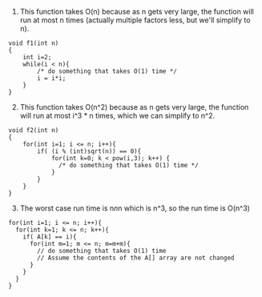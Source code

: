 1. This function takes O(n) because as n gets very large, the function will run at most n times (actually multiple factors less, but we'll simplify to n).

```
void f1(int n)
{
    int i=2;
    while(i < n){
        /* do something that takes O(1) time */
        i = i*i;
    }
}
```

2. This function takes O(n^2) because as n gets very large, the function will run at most i^3 * n times, which we can simplify to n^2.

```
void f2(int n)
{
    for(int i=1; i <= n; i++){
        if( (i % (int)sqrt(n)) == 0){
            for(int k=0; k < pow(i,3); k++) {
              /* do something that takes O(1) time */
            }
        }
    }
}
```

3. The worst case run time is n*n*n which is n^3, so the run time is O(n^3)

```
for(int i=1; i <= n; i++){
  for(int k=1; k <= n; k++){
    if( A[k] == i){
      for(int m=1; m <= n; m=m+m){
        // do something that takes O(1) time
        // Assume the contents of the A[] array are not changed
      }
    }
  }
}
```
